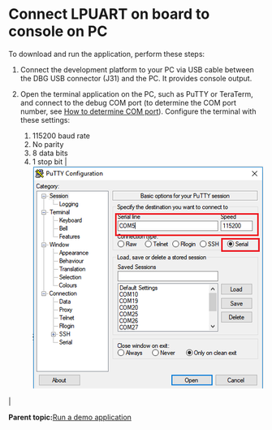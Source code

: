 # Connect LPUART on board to console on PC

To download and run the application, perform these steps:

1.  Connect the development platform to your PC via USB cable between the DBG USB connector \(J31\) and the PC. It provides console output.
2.  Open the terminal application on the PC, such as PuTTY or TeraTerm, and connect to the debug COM port \(to determine the COM port number, see [How to determine COM port](how_to_determine_com_port.md#)\). Configure the terminal with these settings:

    1.  115200 baud rate
    2.  No parity
    3.  8 data bits
    4.  1 stop bit
    |![](../images/flash_xip_terminal_putty_configuration_8mm.bmp "Terminal (PuTTY) configuration")

|


**Parent topic:**[Run a demo application](../topics/run_a_demo_application.md)

